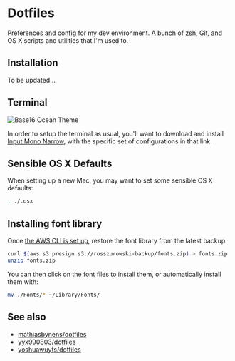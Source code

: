 # Dotfiles

Preferences and config for my dev environment. A bunch of zsh, Git, and OS X scripts and utilities that I'm used to.

## Installation

To be updated...

## Terminal

![Base16 Ocean Theme](https://cloud.githubusercontent.com/assets/303731/7348055/29549e72-ecbc-11e4-9fe2-ee416a92ea48.gif)

In order to setup the terminal as usual, you'll want to download and install [Input Mono Narrow](http://input.fontbureau.com/build/?customize&fontSelection=whole&a=0&g=0&i=serif&l=serif&zero=0&asterisk=0&braces=0&preset=default&line-height=1.2&accept=I+do), with the specific set of configurations in that link.

## Sensible OS X Defaults

When setting up a new Mac, you may want to set some sensible OS X defaults:

```bash
. ./.osx
```

## Installing font library

Once [the AWS CLI is set up](http://docs.aws.amazon.com/cli/latest/userguide/cli-chap-getting-set-up.html), restore the font library from the latest backup.

```bash
curl $(aws s3 presign s3://rosszurowski-backup/fonts.zip) > fonts.zip
unzip fonts.zip
```

You can then click on the font files to install them, or automatically install them with:

```bash
mv ./Fonts/* ~/Library/Fonts/
```

## See also

* [mathiasbynens/dotfiles](https://github.com/mathiasbynens/dotfiles)
* [yyx990803/dotfiles](https://github.com/yyx990803/dotfiles)
* [yoshuawuyts/dotfiles](https://github.com/yoshuawuyts/dotfiles)
